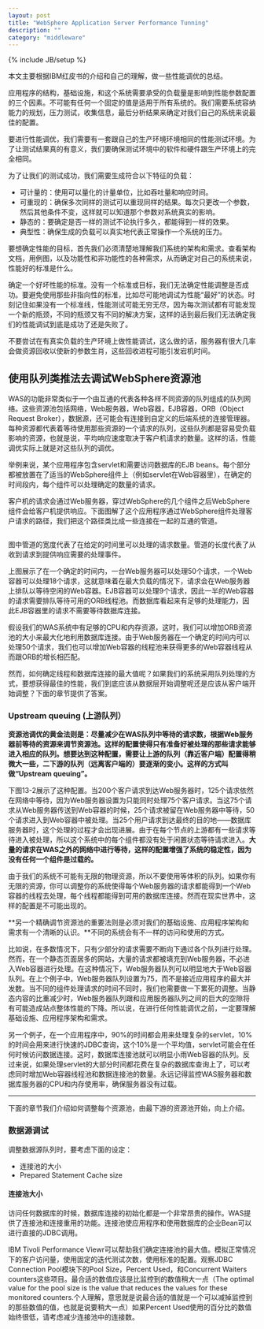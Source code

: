 ```yaml
---
layout: post
title: "WebSphere Application Server Performance Tunning"
description: ""
category: "middleware"
---
```

{% include JB/setup %}

本文主要根据IBM红皮书的介绍和自己的理解，做一些性能调优的总结。

应用程序的结构，基础设施，和这个系统需要承受的负载量是影响到性能参数配置的三个因素。不可能有任何一个固定的值是适用于所有系统的。我们需要系统容纳能力的规划，压力测试，收集信息，最后分析结果来确定对我们自己的系统来说最佳的配置。

<!-- more -->

要进行性能调优，我们需要有一套跟自己的生产环境环境相同的性能测试环境。为了让测试结果真的有意义，我们要确保测试环境中的软件和硬件跟生产环境上的完全相同。

为了让我们的测试成功，我们需要生成符合以下特征的负载：

- 可计量的：使用可以量化的计量单位，比如吞吐量和响应时间。
- 可重现的：确保多次同样的测试可以重现同样的结果。每次只更改一个参数，然后其他条件不变，这样就可以知道那个参数对系统真实的影响。
- 静态的：要确定是否一样的测试不论执行多久，都能得到一样的效果。
- 典型性：确保生成的负载可以真实地代表正常操作一个系统的压力。

要想确定性能的目标，首先我们必须清楚地理解我们系统的架构和需求。查看架构文档，用例图，以及功能性和非功能性的各种需求，从而确定对自己的系统来说，性能好的标准是什么。

确定一个好坏性能的标准。没有一个标准或目标，我们无法确定性能调整是否成功。要避免使用那些非指向性的标准，比如尽可能地调试为性能“最好”的状态。时刻记住如果没有一个标准线，性能测试可能无穷无尽，因为每次测试都有可能发现一个新的瓶颈，不同的瓶颈又有不同的解决方案，这样的话到最后我们无法确定我们的性能调试到底是成功了还是失败了。

不要尝试在有真实负载的生产环境上做性能调试，这么做的话，服务器有很大几率会做资源回收以使新的参数生肖，这些回收进程可能引发宕机时间。


## 使用队列类推法去调试WebSphere资源池

WAS的功能非常类似于一个由互通的代表各种各样不同资源的队列组成的队列网络。这些资源池包括网络，Web服务器，Web容器，EJB容器，ORB（Object Request Broker），数据源，还可能会有连接到自定义的后端系统的连接管理器。每种资源都代表着等待使用那些资源的一个请求的队列，这些队列都是容易受负载影响的资源，也就是说，平均响应速度取决于客户机请求的数量。这样的话，性能调优实际上就是对这些队列的调优。

举例来说，某个应用程序包含servlet和需要访问数据库的EJB beans。每个部分都被放置在了适当的WebSphere组件上（例如servlet在Web容器里），在确定的时间段内，每个组件可以处理确定的数量的请求。

客户机的请求会通过Web服务器，穿过WebSphere的几个组件之后WebSphere组件会给客户机提供响应。下面图解了这个应用程序通过WebSphere组件处理客户请求的路径，我们把这个路径类比成一些连接在一起的互通的管道。

![]()

图中管道的宽度代表了在给定的时间里可以处理的请求数量。管道的长度代表了从收到请求到提供响应需要的处理事件。

上图展示了在一个确定的时间内，一台Web服务器可以处理50个请求，一个Web容器可以处理18个请求，这就意味着在最大负载的情况下，请求会在Web服务器上排队以等待空闲的Web容器。EJB容器可以处理9个请求，因此一半的Web容器的请求需要排队等待可用的ORB线程池。而数据库看起来有足够的处理能力，因此EJB容器里的请求不需要等待数据库连接。

假设我们的WAS系统中有足够的CPU和内存资源，这时，我们可以增加ORB资源池的大小来最大化地利用数据库连接。由于Web服务器在一个确定的时间内可以处理50个请求，我们也可以增加Web容器的线程池来获得更多的Web容器线程从而跟ORB的增长相匹配。

然而，如何确定线程和数据库连接的最大值呢？如果我们的系统采用队列处理的方式，要想获得最佳的性能，我们到底应该从数据层开始调整呢还是应该从客户端开始调整？下面的章节提供了答案。

### Upstream queuing (上游队列）

**资源池调优的黄金法则是：尽量减少在WAS队列中等待的请求数，根据Web服务器前等待的资源来调节资源池。这样的配置使得只有准备好被处理的那些请求能够进入相应的队列。想要达到这种配置，需要让上游的队列（靠近客户端）配置得稍微大一些，二下游的队列（远离客户端的）要逐渐的变小。这样的方式叫做“Upstream queuing”。**

下图13-2展示了这种配置。当200个客户请求到达Web服务器时，125个请求依然在网络中等待，因为Web服务器设置为只能同时处理75个客户请求。当这75个请求从Web服务器传送到Web容器的时候，25个请求被留在Web服务器中等待，50个请求进入到Web容器中被处理。当25个用户请求到达最终的目的地——数据库服务器时，这个处理的过程才会出现进展。由于在每个节点的上游都有一些请求等待进入被处理，所以这个系统中的每个组件都没有处于闲置状态等待请求进入。**大量的请求在WAS之外的网络中进行等待，这样的配置增强了系统的稳定性，因为没有任何一个组件是过载的。**

由于我们的系统不可能有无限的物理资源，所以不要使用等体积的队列。如果你有无限的资源，你可以调整你的系统使得每个Web服务器的请求都能得到一个Web容器的线程去处理，每个线程都能得到可用的数据库连接。然而在现实世界中，这样的配置是不可能出现的。

**另一个精确调节资源池的重要法则是必须对我们的基础设施、应用程序架构和需求有一个清晰的认识。**不同的系统会有不一样的访问和使用的方式。

比如说，在多数情况下，只有少部分的请求需要不断向下通过各个队列进行处理。然而，在一个静态页面居多的网站，大量的请求都被填充到Web服务器，不必进入Web容器进行处理。在这种情况下，Web服务器队列可以明显地大于Web容器队列。在上个例子中，Web服务器队列设置为75，而不是接近应用程序的最大并发数。当不同的组件处理请求的时间不同时，我们也需要做一下累死的调整。当静态内容的比重减少时，Web服务器队列跟和应用服务器队列之间的巨大的空隙将有可能造成站点整体性能的下降。所以说，在进行任何性能调优之前，一定要理解基础设施、应用程序架构和需求。

另一个例子，在一个应用程序中，90%的时间都会用来处理复杂的servlet，10%的时间会用来进行快速的JDBC查询，这个10%是一个平均值，servlet可能会在任何时候访问数据连接。这时，数据库连接池就可以明显小雨Web容器的队列。反过来说，如果处理servlet的大部分时间都花费在复杂的数据库查询上了，可以考虑同时增加Web容器线程池和数据连接池的数量。永远记得监控WAS服务器和数据库服务器的CPU和内存使用率，确保服务器没有过载。

--------

下面的章节我们介绍如何调整每个资源池，由最下游的资源池开始，向上介绍。

### 数据源调试

调整数据源队列时，要考虑下面的设定：

- 连接池的大小
- Prepared Statement Cache size

#### 连接池大小

访问任何数据库的时候，数据库连接的初始化都是一个非常昂贵的操作。WAS提供了连接池和连接重用的功能。连接池使应用程序和使用数据库的企业Bean可以进行直接的JDBC调用。

IBM Tivoli Performance Viewr可以帮助我们确定连接池的最大值。模拟正常情况下的客户访问量，使用固定的迭代测试次数，使用标准的配置。观察JDBC Connection Pool模块下的Pool Size，Percent Used，和Concurrent Waiters counters这些项目。最合适的数值应该是比监控到的数值稍大一点（The optimal value for the pool size is the value that reduces the values for these monitored counters.个人理解，意思就是说最合适的值就是一个可以减掉监控到的那些数值的值，也就是说要稍大一点）如果Percent Used使用的百分比的数值始终很低，请考虑减少连接池中的连接数。

